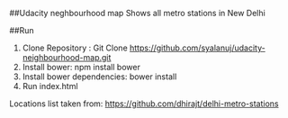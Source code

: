 ##Udacity neghbourhood map
Shows all metro stations in New Delhi


##Run
1. Clone Repository : Git Clone https://github.com/syalanuj/udacity-neighbourhood-map.git
2. Install bower: npm install bower
3. Install bower dependencies: bower install
4. Run index.html


Locations list taken from:
https://github.com/dhirajt/delhi-metro-stations